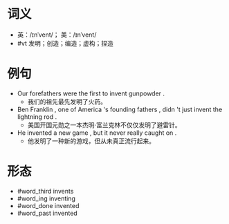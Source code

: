 # 词义
- 英：/ɪnˈvent/； 美：/ɪnˈvent/
- #vt 发明；创造；编造；虚构；捏造
# 例句
- Our forefathers were the first to invent gunpowder .
	- 我们的祖先最先发明了火药。
- Ben Franklin , one of America 's founding fathers , didn 't just invent the lightning rod .
	- 美国开国元勋之一本杰明·富兰克林不仅仅发明了避雷针。
- He invented a new game , but it never really caught on .
	- 他发明了一种新的游戏，但从未真正流行起来。
# 形态
- #word_third invents
- #word_ing inventing
- #word_done invented
- #word_past invented
